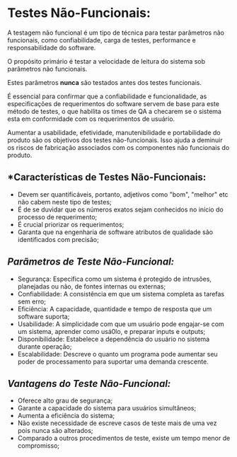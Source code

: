 # **Testes Não-Funcionais:**

A testagem não funcional é um tipo de técnica para testar parâmetros não funcionais, como confiabilidade, carga de testes, performance e responsabilidade do software.

O propósito primário é testar a velocidade de leitura do sistema sob parâmetros não funcionais. 

Estes parâmetros **nunca** são testados antes dos testes funcionais.

É essencial para confirmar que a confiabilidade e funcionalidade, as especificações de requerimentos do software servem de base para este método de testes, o que habilita os times de QA a checarem se o sistema esta em conformidade com os requerimentos de usuário.

Aumentar a usabilidade, efetividade, manutenibilidade e portabilidade do produto são os objetivos dos testes não-funcionais. Isso ajuda a deminuir os riscos de fabricação associados com os componentes não funcionais do produto.


## *Características de Testes Não-Funcionais:
- Devem ser quantificáveis, portanto, adjetivos como "bom", "melhor" etc não cabem neste tipo de testes;
- É de se duvidar que os números exatos sejam conhecidos no início do processo de requerimento;
- É crucial priorizar os requerimentos;
- Garanta que na engenharia de software atributos de qualidade são identificados com precisão;


## *Parãmetros de Teste Não-Funcional:*

 - Segurança: Especifica como um sistema é protegido de intrusões, planejadas ou não, de fontes internas ou externas;
 - Confiabilidade: A consistência em que um sistema completa as tarefas sem erro;
 - Eficiência: A capacidade, quantidade e tempo de resposta que um software suporta;
 - Usabilidade: A simplicidade com que um usuário pode engajar-se com um sistema, aprender como usá0lo, e preparar inputs e outputs;
 - Disponibilidade: Estabelece a dependência do usuário no sistema durante operação;
 - Escalabilidade: Descreve o quanto um programa pode aumentar seu poder de processamento para suportar uma demanda crescente.


## *Vantagens do Teste Não-Funcional:*

  - Oferece alto grau de segurança;
  - Garante a capacidade do sistema para usuários simultâneos;
  - Aumenta a eficiência do sistema;
  - Não existe necessidade de escreve casos de teste mais de uma vez pois nunca são alterados;
  - Comparado a outros procedimentos de teste, existe um tempo menor de compromisso;
